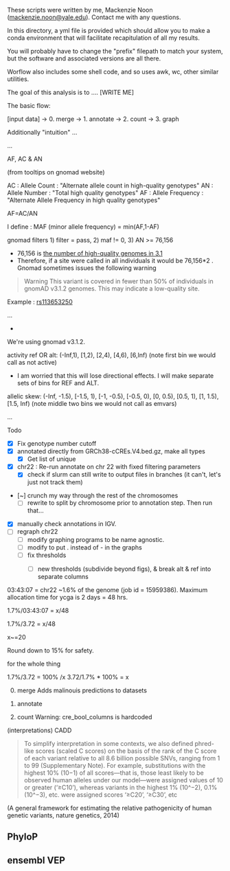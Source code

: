 These scripts were written by me, Mackenzie Noon (mackenzie.noon@yale.edu). Contact me with any questions.

In this directory, a yml file is provided which should allow you to make a conda environment that will facilitate recapitulation of all my results.

You will probably have to change the "prefix" filepath to match your system, but the software and associated versions are all there. 

Worflow also includes some shell code, and so uses awk, wc, other similar utilities. 

The goal of this analysis is to .... [WRITE ME]

The basic flow:

[input data] -> 0. merge -> 1. annotate -> 2. count -> 3. graph

Additionally "intuition" ...


...

AF, AC & AN

(from tooltips on gnomad website)

AC : Allele Count : "Alternate allele count in high-quality genotypes"
AN : Allele Number : "Total high quality genotypes"
AF : Allele Frequency : "Alternate Allele Frequency in high quality genotypes"

AF=AC/AN

I define : MAF (minor allele frequency) = min(AF,1-AF)

gnomad filters 1) filter = pass, 2) maf != 0, 3) AN >= 76,156
- 76,156 is [the number of high-quality genomes in 3.1](https://gnomad.broadinstitute.org/news/2020-10-gnomad-v3-1/)
- Therefore, if a site were called in all individuals it would be 76,156\*2 . Gnomad sometimes issues the following warning

> Warning This variant is covered in fewer than 50% of individuals in gnomAD v3.1.2 genomes. This may indicate a low-quality site.

Example : [rs113653250](https://gnomad.broadinstitute.org/variant/1-434284-T-G?dataset=gnomad_r3)

...


- 

We're using gnomad v3.1.2. 

activity ref OR alt:
(-Inf,1), [1,2), [2,4), [4,6), [6,Inf) (note first bin we would call as not active)
- I am worried that this will lose directional effects. I will make separate sets of bins for REF and ALT. 

allelic skew:
(-Inf, -1.5), [-1.5, 1), [-1, -0.5), [-0.5, 0), [0, 0.5), [0.5, 1), [1, 1.5), [1.5, Inf) (note middle two bins we would not call as emvars)

...

Todo
- [x] Fix genotype number cutoff
- [x] annotated directly from GRCh38-cCREs.V4.bed.gz, make all types
    - [x] Get list of unique 
- [x] chr22 : Re-run annotate on chr 22 with fixed filtering parameters
    - [x] check if slurm can still write to output files in branches (it can't, let's just not track them)
- [~] crunch my way through the rest of the chromosomes
  - [ ] rewrite to split by chromosome prior to annotation step. Then run that...
- [x] manually check annotations in IGV. 
- [ ] regraph chr22
    - [ ] modify graphing programs to be name agnostic.
    - [ ] modify to put . instead of - in the graphs
    - [ ] fix thresholds
        - [ ] new thresholds (subdivide beyond figs), & break alt & ref into separate columns


03:43:07 = chr22 ~1.6% of the genome (job id = 15959386). Maximum allocation time for ycga is 2 days = 48 hrs. 

1.7%/03:43:07 = x/48

1.7%/3.72 = x/48

x~=20

Round down to 15% for safety. 

for the whole thing

1.7%/3.72 = 100% /x
3.72/1.7% * 100% = x

0. merge 
Adds malinouis predictions to datasets

1. annotate

2. count
Warning: cre_bool_columns is hardcoded

(interpretations)
CADD

>To simplify interpretation in some contexts, we also defined phred-like scores (scaled C  scores) on the basis of the rank of the C score of each variant relative  to all 8.6 billion possible SNVs, ranging from 1 to 99 (Supplementary  Note). For example, substitutions with the highest 10% (10−1) of all  scores—that is, those least likely to be observed human alleles under  our model—were assigned values of 10 or greater (‘≥C10’), whereas  variants  in  the  highest  1%  (10^−2),  0.1%  (10^−3),  etc.  were  assigned  scores ‘≥C20’, ‘≥C30’, etc

(A general framework for estimating the relative pathogenicity of human genetic variants, nature genetics, 2014)

PhyloP
- 

ensembl VEP
- 
